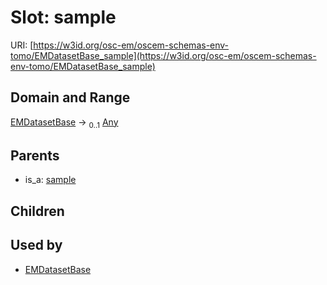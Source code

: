 
# Slot: sample



URI: [https://w3id.org/osc-em/oscem-schemas-env-tomo/EMDatasetBase_sample](https://w3id.org/osc-em/oscem-schemas-env-tomo/EMDatasetBase_sample)


## Domain and Range

[EMDatasetBase](EMDatasetBase.md) &#8594;  <sub>0..1</sub> [Any](Any.md)

## Parents

 *  is_a: [sample](sample.md)

## Children


## Used by

 * [EMDatasetBase](EMDatasetBase.md)
